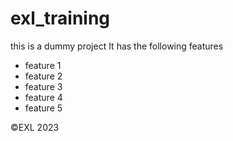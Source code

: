 # exl_training


this is a dummy project 
It has the following features
- feature 1
- feature 2
- feature 3
- feature 4
- feature 5

&copy;EXL 2023
  
